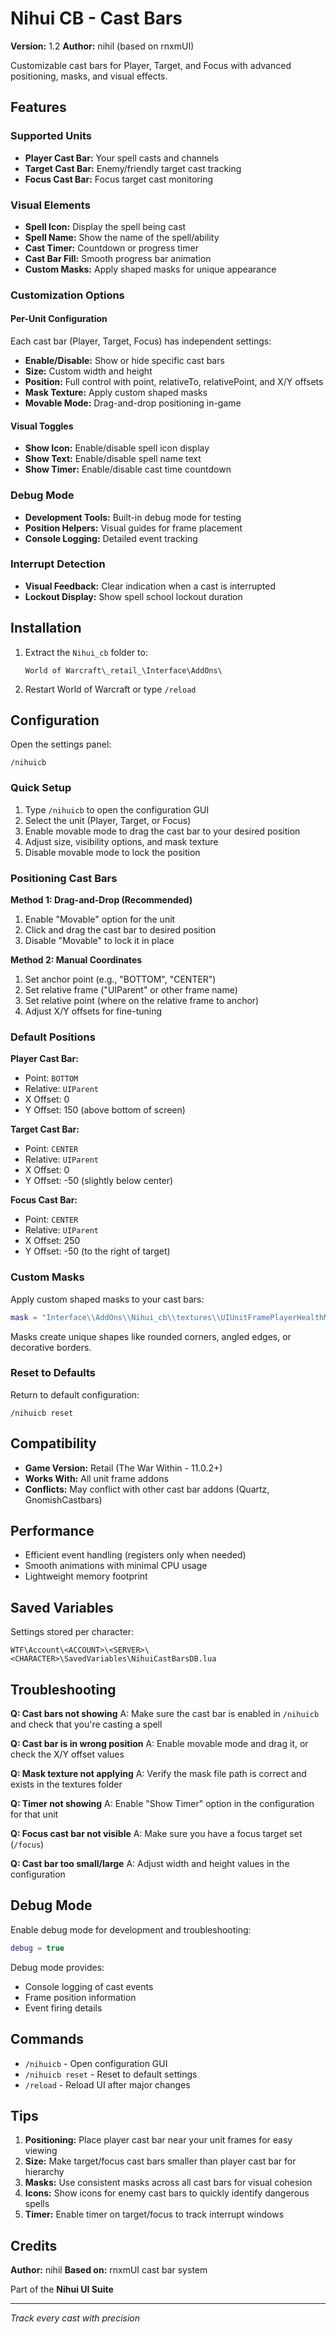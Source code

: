 # Nihui CB - Cast Bars

**Version:** 1.2
**Author:** nihil (based on rnxmUI)

Customizable cast bars for Player, Target, and Focus with advanced positioning, masks, and visual effects.

## Features

### Supported Units
- **Player Cast Bar:** Your spell casts and channels
- **Target Cast Bar:** Enemy/friendly target cast tracking
- **Focus Cast Bar:** Focus target cast monitoring

### Visual Elements
- **Spell Icon:** Display the spell being cast
- **Spell Name:** Show the name of the spell/ability
- **Cast Timer:** Countdown or progress timer
- **Cast Bar Fill:** Smooth progress bar animation
- **Custom Masks:** Apply shaped masks for unique appearance

### Customization Options

#### Per-Unit Configuration
Each cast bar (Player, Target, Focus) has independent settings:

- **Enable/Disable:** Show or hide specific cast bars
- **Size:** Custom width and height
- **Position:** Full control with point, relativeTo, relativePoint, and X/Y offsets
- **Mask Texture:** Apply custom shaped masks
- **Movable Mode:** Drag-and-drop positioning in-game

#### Visual Toggles
- **Show Icon:** Enable/disable spell icon display
- **Show Text:** Enable/disable spell name text
- **Show Timer:** Enable/disable cast time countdown

### Debug Mode
- **Development Tools:** Built-in debug mode for testing
- **Position Helpers:** Visual guides for frame placement
- **Console Logging:** Detailed event tracking

### Interrupt Detection
- **Visual Feedback:** Clear indication when a cast is interrupted
- **Lockout Display:** Show spell school lockout duration

## Installation

1. Extract the `Nihui_cb` folder to:
   ```
   World of Warcraft\_retail_\Interface\AddOns\
   ```
2. Restart World of Warcraft or type `/reload`

## Configuration

Open the settings panel:
```
/nihuicb
```

### Quick Setup

1. Type `/nihuicb` to open the configuration GUI
2. Select the unit (Player, Target, or Focus)
3. Enable movable mode to drag the cast bar to your desired position
4. Adjust size, visibility options, and mask texture
5. Disable movable mode to lock the position

### Positioning Cast Bars

**Method 1: Drag-and-Drop (Recommended)**
1. Enable "Movable" option for the unit
2. Click and drag the cast bar to desired position
3. Disable "Movable" to lock it in place

**Method 2: Manual Coordinates**
1. Set anchor point (e.g., "BOTTOM", "CENTER")
2. Set relative frame ("UIParent" or other frame name)
3. Set relative point (where on the relative frame to anchor)
4. Adjust X/Y offsets for fine-tuning

### Default Positions

**Player Cast Bar:**
- Point: `BOTTOM`
- Relative: `UIParent`
- X Offset: 0
- Y Offset: 150 (above bottom of screen)

**Target Cast Bar:**
- Point: `CENTER`
- Relative: `UIParent`
- X Offset: 0
- Y Offset: -50 (slightly below center)

**Focus Cast Bar:**
- Point: `CENTER`
- Relative: `UIParent`
- X Offset: 250
- Y Offset: -50 (to the right of target)

### Custom Masks

Apply custom shaped masks to your cast bars:
```lua
mask = "Interface\\AddOns\\Nihui_cb\\textures\\UIUnitFramePlayerHealthMask2x.tga"
```

Masks create unique shapes like rounded corners, angled edges, or decorative borders.

### Reset to Defaults

Return to default configuration:
```
/nihuicb reset
```

## Compatibility

- **Game Version:** Retail (The War Within - 11.0.2+)
- **Works With:** All unit frame addons
- **Conflicts:** May conflict with other cast bar addons (Quartz, GnomishCastbars)

## Performance

- Efficient event handling (registers only when needed)
- Smooth animations with minimal CPU usage
- Lightweight memory footprint

## Saved Variables

Settings stored per character:
```
WTF\Account\<ACCOUNT>\<SERVER>\<CHARACTER>\SavedVariables\NihuiCastBarsDB.lua
```

## Troubleshooting

**Q: Cast bars not showing**
A: Make sure the cast bar is enabled in `/nihuicb` and check that you're casting a spell

**Q: Cast bar is in wrong position**
A: Enable movable mode and drag it, or check the X/Y offset values

**Q: Mask texture not applying**
A: Verify the mask file path is correct and exists in the textures folder

**Q: Timer not showing**
A: Enable "Show Timer" option in the configuration for that unit

**Q: Focus cast bar not visible**
A: Make sure you have a focus target set (`/focus`)

**Q: Cast bar too small/large**
A: Adjust width and height values in the configuration

## Debug Mode

Enable debug mode for development and troubleshooting:
```lua
debug = true
```

Debug mode provides:
- Console logging of cast events
- Frame position information
- Event firing details

## Commands

- `/nihuicb` - Open configuration GUI
- `/nihuicb reset` - Reset to default settings
- `/reload` - Reload UI after major changes

## Tips

1. **Positioning:** Place player cast bar near your unit frames for easy viewing
2. **Size:** Make target/focus cast bars smaller than player cast bar for hierarchy
3. **Masks:** Use consistent masks across all cast bars for visual cohesion
4. **Icons:** Show icons for enemy cast bars to quickly identify dangerous spells
5. **Timer:** Enable timer on target/focus to track interrupt windows

## Credits

**Author:** nihil
**Based on:** rnxmUI cast bar system

Part of the **Nihui UI Suite**

---

*Track every cast with precision*
